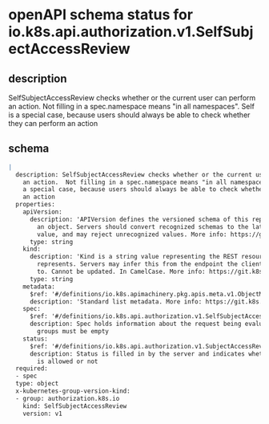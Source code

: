 # openAPI schema status for io.k8s.api.authorization.v1.SelfSubjectAccessReview

## description

SelfSubjectAccessReview checks whether or the current user can perform an action.  Not filling in a spec.namespace means "in all namespaces".  Self is a special case, because users should always be able to check whether they can perform an action

## schema

```yaml
|
  description: SelfSubjectAccessReview checks whether or the current user can perform
    an action.  Not filling in a spec.namespace means "in all namespaces".  Self is
    a special case, because users should always be able to check whether they can perform
    an action
  properties:
    apiVersion:
      description: 'APIVersion defines the versioned schema of this representation of
        an object. Servers should convert recognized schemas to the latest internal
        value, and may reject unrecognized values. More info: https://git.k8s.io/community/contributors/devel/sig-architecture/api-conventions.md#resources'
      type: string
    kind:
      description: 'Kind is a string value representing the REST resource this object
        represents. Servers may infer this from the endpoint the client submits requests
        to. Cannot be updated. In CamelCase. More info: https://git.k8s.io/community/contributors/devel/sig-architecture/api-conventions.md#types-kinds'
      type: string
    metadata:
      $ref: '#/definitions/io.k8s.apimachinery.pkg.apis.meta.v1.ObjectMeta'
      description: 'Standard list metadata. More info: https://git.k8s.io/community/contributors/devel/sig-architecture/api-conventions.md#metadata'
    spec:
      $ref: '#/definitions/io.k8s.api.authorization.v1.SelfSubjectAccessReviewSpec'
      description: Spec holds information about the request being evaluated.  user and
        groups must be empty
    status:
      $ref: '#/definitions/io.k8s.api.authorization.v1.SubjectAccessReviewStatus'
      description: Status is filled in by the server and indicates whether the request
        is allowed or not
  required:
  - spec
  type: object
  x-kubernetes-group-version-kind:
  - group: authorization.k8s.io
    kind: SelfSubjectAccessReview
    version: v1

```
